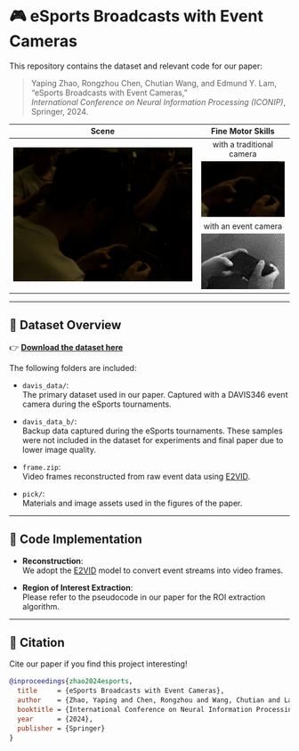 # 🎮 eSports Broadcasts with Event Cameras

This repository contains the dataset and relevant code for our paper:

> Yaping Zhao, Rongzhou Chen, Chutian Wang, and Edmund Y. Lam,  
> “eSports Broadcasts with Event Cameras,”  
> *International Conference on Neural Information Processing (ICONIP)*, Springer, 2024.
<table class="center" align="center">
    <thead class="center">
        <tr>
            <th>Scene</th>
            <th>Fine Motor Skills</th>
        </tr>
    </thead>
    <tbody class="center" align="center">
        <tr>
            <td rowspan=4><img src="img/frame.gif" raw=true></td>
            <td>with a traditional camera</td>
        </tr>
        <tr>
            <td class="center" align="center"><img src="img/frame_crop.gif" raw=true></td>
        </tr>
        <tr>
            <td>with an event camera</td>
        </tr>
        <tr>
            <td><img src="img/event.gif" raw=true></td>
        </tr>
    </tbody>
</table>

---

## 📁 Dataset Overview

👉 <a href="https://connecthkuhk-my.sharepoint.com/:f:/g/personal/zhaoyp_connect_hku_hk/Em14pK42rO9Lshv2rVNu9vsBaHIsc5CpEzgUY_tbqAfYOA?e=6PBVQG" target="_blank"><strong>Download the dataset here</strong></a>

The following folders are included:

- `davis_data/`:  
  The primary dataset used in our paper. Captured with a DAVIS346 event camera during the eSports tournaments.

- `davis_data_b/`:  
  Backup data captured during the eSports tournaments. These samples were not included in the dataset for experiments and final paper due to lower image quality.

- `frame.zip`:  
  Video frames reconstructed from raw event data using [E2VID](https://github.com/uzh-rpg/rpg_e2vid).

- `pick/`:  
  Materials and image assets used in the figures of the paper.

---

## 🧠 Code Implementation

- **Reconstruction**:  
  We adopt the <a href="https://github.com/uzh-rpg/rpg_e2vid" target="_blank">E2VID</a> model to convert event streams into video frames.

- **Region of Interest Extraction**:  
  Please refer to the pseudocode in our paper for the ROI extraction algorithm.

---

## 📌 Citation

Cite our paper if you find this project interesting!

```bibtex
@inproceedings{zhao2024esports,
  title     = {eSports Broadcasts with Event Cameras},
  author    = {Zhao, Yaping and Chen, Rongzhou and Wang, Chutian and Lam, Edmund Y.},
  booktitle = {International Conference on Neural Information Processing (ICONIP)},
  year      = {2024},
  publisher = {Springer}
}


